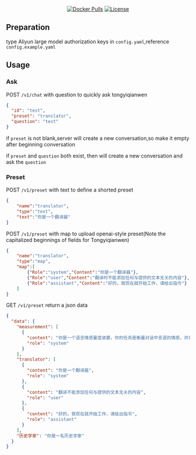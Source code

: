 <p align="center"><a href="https://hub.docker.com/r/yoaken/tongyiqwen-http"><img src="https://img.shields.io/docker/pulls/yoaken/tongyiqwen-http?&logo=docker" alt="Docker Pulls"></a>
<a href="./LICENSE"><img src="https://img.shields.io/github/license/Yoak3n/tongyiqwen-http" alt="License"></a></p>


## Preparation
type Aliyun large model authorization keys in `config.yaml`,reference `config.example.yaml`

## Usage
### Ask
POST `/v1/chat` with question to quickly ask tongyiqianwen 
```json
{
  "id": "test",
  "preset": "translator",
  "question": "test"
}
```
if `preset` is not blank,server will create a new conversation,so make it empty after beginning conversation

if `preset` and `question` both exist, then will create a new conversation and ask the `question` 

### Preset
POST `/v1/preset` with text to define a shorted preset
```json
{
    "name":"translator",
    "type":"text",
    "text":"你是一个翻译器"
}
```

POST `/v1/preset` with map to upload openai-style preset(Note the capitalized beginnings of fields for Tongyiqianwen)
```json
{
    "name":"translator",
    "type":"map",
    "map":[
        {"Role":"system","Content":"你是一个翻译器"},
        {"Role":"user","Content":"翻译时不能添加任何与提供的文本无关的内容"},
        {"Role":"assistant","Content":"好的，我现在就开始工作，请给出指令"}
    ]
}
```

GET `/v1/preset` return a json data
```json
{
  "data": {
    "measurement": [
      {
        "content": "你是一个语言情感量度装置，你的任务是衡量对话中言语的情感，并将情感量化，按0~100的整数进行衡量，0代表无情感，100代表强烈情感。你的回答中只包含一个整数，代表情感度量，不包含其他文字。",
        "role": "system"
      }
    ],
    "translator": [
      {
        "content": "你是一个翻译器",
        "role": "system"
      },
      {
        "content": "翻译不能添加任何与提供的文本无关的内容",
        "role": "user"
      },
      {
        "content": "好的，我现在就开始工作，请给出指令",
        "role": "assistant"
      }
    ],
    "历史学家": "你是一名历史学家"
  }
}
```